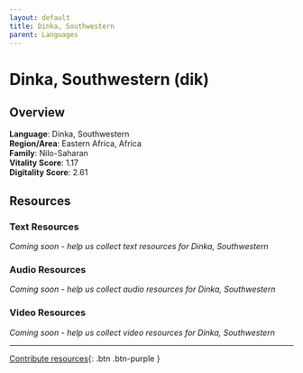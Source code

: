 ```yaml
---
layout: default
title: Dinka, Southwestern
parent: Languages
---
```


# Dinka, Southwestern (dik)

## Overview

**Language**: Dinka, Southwestern  
**Region/Area**: Eastern Africa, Africa  
**Family**: Nilo-Saharan  
**Vitality Score**: 1.17  
**Digitality Score**: 2.61  

## Resources

### Text Resources
*Coming soon - help us collect text resources for Dinka, Southwestern*

### Audio Resources
*Coming soon - help us collect audio resources for Dinka, Southwestern*

### Video Resources
*Coming soon - help us collect video resources for Dinka, Southwestern*

---

[Contribute resources](https://fairtrain.github.io/){: .btn .btn-purple }
